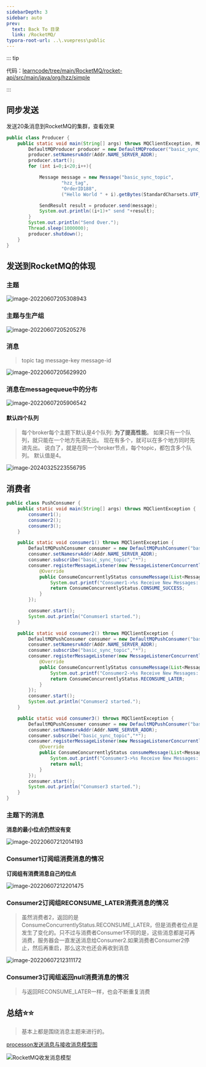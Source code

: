 ```yaml
---
sidebarDepth: 3
sidebar: auto
prev:
  text: Back To 目录
  link: /RocketMQ/
typora-root-url: ..\.vuepress\public
---
```




::: tip

代码：[learncode/tree/main/RocketMQ/rocket-api/src/main/java/org/hzz/simple](https://github.com/Q10Viking/learncode/tree/main/RocketMQ/rocket-api/src/main/java/org/hzz/simple)

:::

## 同步发送

发送20条消息到RocketMQ的集群，查看效果

```java
public class Producer {
    public static void main(String[] args) throws MQClientException, MQBrokerException, RemotingException, InterruptedException {
        DefaultMQProducer producer = new DefaultMQProducer("basic_sync_producer_group");
        producer.setNamesrvAddr(Addr.NAME_SERVER_ADDR);
        producer.start();
        for (int i=0;i<20;i++){

            Message message = new Message("basic_sync_topic",
                    "hzz_tag",
                    "OrderID188",
                    ("Hello World " + i).getBytes(StandardCharsets.UTF_8));

            SendResult result = producer.send(message);
            System.out.println((i+1)+" send "+result);
        }
        System.out.println("Send Over.");
        Thread.sleep(1000000);
        producer.shutdown();
    }
}
```



## 发送到RocketMQ的体现

### 主题

![image-20220607205308943](/images/RocketMQ/image-20220607205308943.png)

### 主题与生产组

![image-20220607205205276](/images/RocketMQ/image-20220607205205276.png)



### 消息

> topic tag message-key message-id

![image-20220607205629920](/images/RocketMQ/image-20220607205629920.png)

### 消息在messagequeue中的分布

![image-20220607205906542](/images/RocketMQ/image-20220607205906542.png)

#### 默认四个队列

>  每个broker每个主题下默认是4个队列: **为了提高性能**。 如果只有一个队列，就只能在一个地方先进先出。 现在有多个，就可以在多个地方同时先进先出。 说白了，就是在同一个broker节点，每个topic，都包含多个队列。 默认值是4。

![image-20240325223556795](/images/RocketMQ/image-20240325223556795.png)



## 消费者

```java
public class PushConsumer {
    public static void main(String[] args) throws MQClientException {
        consumer1();
        consumer2();
        consumer3();
    }

    public static void consumer1() throws MQClientException {
        DefaultMQPushConsumer consumer = new DefaultMQPushConsumer("basic_sync_consumer_group_1");
        consumer.setNamesrvAddr(Addr.NAME_SERVER_ADDR);
        consumer.subscribe("basic_sync_topic","*");
        consumer.registerMessageListener(new MessageListenerConcurrently() {
            @Override
            public ConsumeConcurrentlyStatus consumeMessage(List<MessageExt> msgs, ConsumeConcurrentlyContext context) {
                System.out.printf("Consumer1->%s Receive New Messages: %s %n", Thread.currentThread().getName(), msgs);
                return ConsumeConcurrentlyStatus.CONSUME_SUCCESS;
            }
        });

        consumer.start();
        System.out.println("Conumser1 started.");
    }

    public static void consumer2() throws MQClientException {
        DefaultMQPushConsumer consumer = new DefaultMQPushConsumer("basic_sync_consumer_group_2");
        consumer.setNamesrvAddr(Addr.NAME_SERVER_ADDR);
        consumer.subscribe("basic_sync_topic","*");
        consumer.registerMessageListener(new MessageListenerConcurrently() {
            @Override
            public ConsumeConcurrentlyStatus consumeMessage(List<MessageExt> msgs, ConsumeConcurrentlyContext context) {
                System.out.printf("Consumer2->%s Receive New Messages: %s %n", Thread.currentThread().getName(), msgs);
                return ConsumeConcurrentlyStatus.RECONSUME_LATER;
            }
        });
        consumer.start();
        System.out.println("Conumser2 started.");
    }

    public static void consumer3() throws MQClientException {
        DefaultMQPushConsumer consumer = new DefaultMQPushConsumer("basic_sync_consumer_group_3");
        consumer.setNamesrvAddr(Addr.NAME_SERVER_ADDR);
        consumer.subscribe("basic_sync_topic","*");
        consumer.registerMessageListener(new MessageListenerConcurrently() {
            @Override
            public ConsumeConcurrentlyStatus consumeMessage(List<MessageExt> msgs, ConsumeConcurrentlyContext context) {
                System.out.printf("Consumer3->%s Receive New Messages: %s %n", Thread.currentThread().getName(), msgs);
                return null;
            }
        });
        consumer.start();
        System.out.println("Conumser3 started.");
    }
}
```



### 主题下的消息

**消息的最小位点仍然没有变**

![image-20220607212014193](/images/RocketMQ/image-20220607212014193.png)



### Consumer1订阅组消费消息的情况

**订阅组有消费消息自己的位点**

![image-20220607212201475](/images/RocketMQ/image-20220607212201475.png)

### Consumer2订阅组RECONSUME_LATER消费消息的情况

> 虽然消费者2，返回的是ConsumeConcurrentlyStatus.RECONSUME_LATER，但是消费者位点是发生了变化的。只不过与消费者Consumer1不同的是，这些消息都是可再消费，服务器会一直发送消息给Consumer2.如果消费者Consumer2停止，然后再重启，那么这次也还会再收到消息

![image-20220607212311172](/images/RocketMQ/image-20220607212311172.png)

### Consumer3订阅组返回null消费消息的情况

> 与返回RECONSUME_LATER一样，也会不断重复消费



## 总结⭐⭐

> 基本上都是围绕消息主题来进行的。

[processon发送消息与接收消息模型图](https://www.processon.com/view/link/629f6625e401fd2930a68f81)

<common-progresson-snippet src="https://www.processon.com/view/link/629f6625e401fd2930a68f81"/>

![RocketMQ收发消息模型](/images/RocketMQ/RocketMQ收发消息模型.png)

